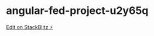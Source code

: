 # angular-fed-project-u2y65q

[Edit on StackBlitz ⚡️](https://stackblitz.com/edit/angular-fed-project-u2y65q)